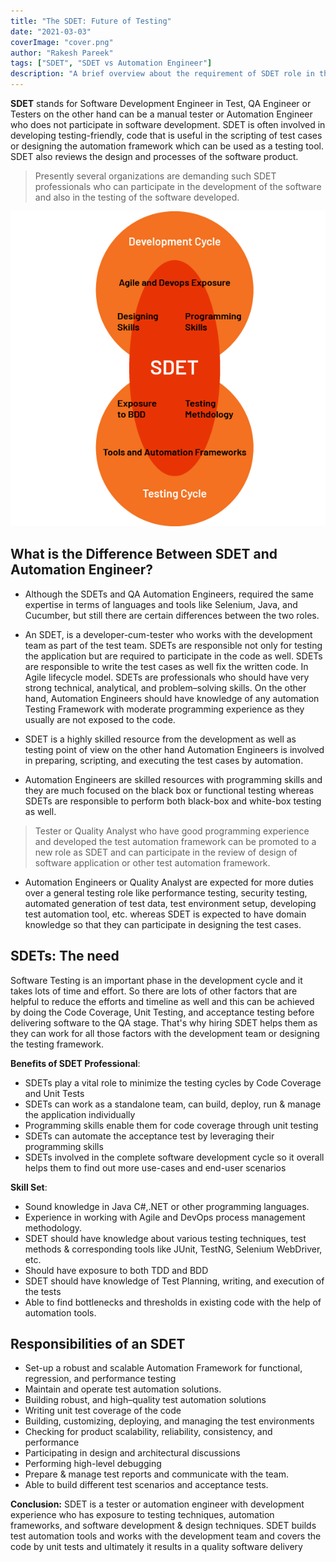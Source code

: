 ```yaml
---
title: "The SDET: Future of Testing"
date: "2021-03-03"
coverImage: "cover.png"
author: "Rakesh Pareek"
tags: ["SDET", "SDET vs Automation Engineer"]
description: "A brief overview about the requirement of SDET role in the software industry and its responsibility"
---
```


**SDET**  stands for Software Development Engineer in Test, QA Engineer or Testers on the other hand can be a manual tester or Automation Engineer who does not participate in software development. SDET is often involved in developing testing-friendly, code that is useful in the scripting of test cases or designing the automation framework which can be used as a testing tool. SDET also reviews the design and processes of the software product.

> Presently several organizations are demanding such SDET professionals who can participate in the development of the software and also in the testing of the software developed.

![SDET role in Software development cycle](sdet_role.png)

## What is the Difference Between SDET and Automation Engineer?

- Although the SDETs and QA Automation Engineers, required the same expertise in terms of languages and tools like Selenium, Java, and Cucumber, but still there are certain differences between the two roles.

- An SDET, is a developer-cum-tester who works with the development team as part of the test team. SDETs are responsible not only for testing the application but are required to participate in the code as well. SDETs are responsible to write the test cases as well fix the written code. In Agile lifecycle model. SDETs are professionals who should have very strong technical, analytical, and problem–solving skills. On the other hand, Automation Engineers should have knowledge of any automation Testing Framework with moderate programming experience as they usually are not exposed to the code.

- SDET is a highly skilled resource from the development as well as testing point of view on the other hand Automation Engineers is involved in preparing, scripting, and executing the test cases by automation.

- Automation Engineers are skilled resources with programming skills and they are much focused on the black box or functional testing whereas SDETs are responsible to perform both black-box and white-box testing as well.


> Tester or Quality Analyst who have good programming experience and developed the test automation framework can be promoted to a new role as SDET and can participate in the review of design of software application or other test automation framework.

- Automation Engineers or Quality Analyst are expected for more duties over a general testing role like performance testing, security testing, automated generation of test data, test environment setup, developing test automation tool, etc. whereas SDET is expected to have domain knowledge so that they can participate in designing the test cases. 

## SDETs: The need

Software Testing is an important phase in the development cycle and it takes lots of time and effort. So there are lots of other factors that are helpful to reduce the efforts and timeline as well and this can be achieved by doing the Code Coverage, Unit Testing, and acceptance testing before delivering software to the QA stage. That's why hiring SDET helps them as they can work for all those factors with the development team or designing the testing framework.

**Benefits of SDET Professional**:

-  SDETs play a vital role to minimize the testing cycles by Code Coverage and Unit Tests
-  SDETs can work as a standalone team, can build, deploy, run & manage the application individually
-  Programming skills enable them for code coverage through unit testing
-  SDETs can automate the acceptance test by leveraging their programming skills
-  SDETs involved in the complete software development cycle so it overall helps them to find out more use-cases and end-user scenarios

**Skill Set**:
-  Sound knowledge in Java C#,.NET or other programming languages.
-  Experience in working with Agile and DevOps process management methodology.
-  SDET should have knowledge about various testing techniques, test methods & corresponding tools like JUnit, TestNG, Selenium WebDriver, etc.
-  Should have exposure to both TDD and BDD
-  SDET should have knowledge of Test Planning, writing, and execution of the tests
-  Able to find bottlenecks and thresholds in existing code with the help of automation tools.

## Responsibilities of an SDET

-   Set-up a robust and scalable Automation Framework for functional, regression, and performance testing 
-   Maintain and operate test automation solutions.  
-   Building robust, and high–quality test automation solutions 
-   Writing unit test coverage of the code
-   Building, customizing, deploying, and managing the test environments
-   Checking for product scalability, reliability, consistency, and performance
-   Participating in design and architectural discussions
-   Performing high-level debugging
-   Prepare & manage test reports and communicate with the team.
-   Able to build different test scenarios and acceptance tests.

**Conclusion:** SDET is a tester or automation engineer with development experience who has exposure to testing techniques, automation frameworks, and software development & design techniques. SDET builds test automation tools and works with the development team and covers the code by unit tests and ultimately it results in a quality software delivery